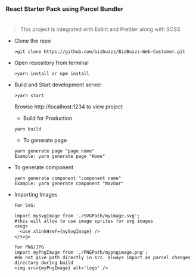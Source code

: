 ### React Starter Pack using **Parcel Bundler** <br/> <br/>

> This project is integrated with Eslint and Prettier along with SCSS

- Clone the repo
  ```
  >git clone https://github.com/bizbuzzz/BizBuzzz-Web-Customer.git
  ```
- Open repository from terminal
  ```
  >yarn install or npm install
  ```
- Build and Start development server

  ```
  >yarn start
  ```

  Browse http://localhost:1234 to view project

  - Build for Production

  ```
  yarn build
  ```
  - To generate page

  ```
  yarn generate page "page name"
  Example: yarn generate page "Home"
  ```

- To generate component
  ```
  yarn generate component "component name"
  Example: yarn generate component "Navbar"
  ```
- Importing Images

  ```
  For SVG:

  import mySvgImage from './SVGPath/myimage.svg';
  #this will allow to use image sprites for svg images
  <svg>
    <use xlinkHref={mySvgImage} />
  </svg>

  For PNG/JPG
  import myPngImage from './PNGPath/mypngimage.png';
  #do not give path directly in src. always import as parcel changes directory during build
  <img src={myPngImage} alt='logo' />
  ```
